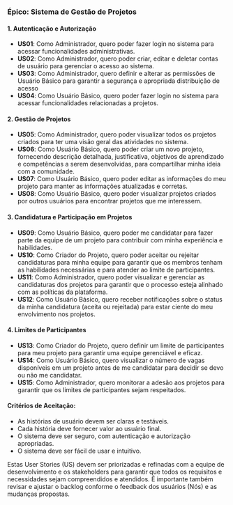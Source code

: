 ### Épico: Sistema de Gestão de Projetos

#### 1. Autenticação e Autorização
- **US01**: Como Administrador, quero poder fazer login no sistema para acessar funcionalidades administrativas.
- **US02**: Como Administrador, quero poder criar, editar e deletar contas de usuário para gerenciar o acesso ao sistema.
- **US03**: Como Administrador, quero definir e alterar as permissões de Usuário Básico para garantir a segurança e apropriada distribuição de acesso
- **US04**: Como Usuário Básico, quero poder fazer login no sistema para acessar funcionalidades relacionadas a projetos.

#### 2. Gestão de Projetos
- **US05**: Como Administrador, quero poder visualizar todos os projetos criados para ter uma visão geral das atividades no sistema.
- **US06**: Como Usuário Básico, quero poder criar um novo projeto, fornecendo descrição detalhada, justificativa, objetivos de aprendizado e competências a serem desenvolvidas, para compartilhar minha ideia com a comunidade.
- **US07**: Como Usuário Básico, quero poder editar as informações do meu projeto para manter as informações atualizadas e corretas.
- **US08**: Como Usuário Básico, quero poder visualizar projetos criados por outros usuários para encontrar projetos que me interessem.

#### 3. Candidatura e Participação em Projetos
- **US09**: Como Usuário Básico, quero poder me candidatar para fazer parte da equipe de um projeto para contribuir com minha experiência e habilidades.
- **US10**: Como Criador do Projeto, quero poder aceitar ou rejeitar candidaturas para minha equipe para garantir que os membros tenham as habilidades necessárias e para atender ao limite de participantes.
- **US11**: Como Administrador, quero poder visualizar e gerenciar as candidaturas dos projetos para garantir que o processo esteja alinhado com as políticas da plataforma.
- **US12**: Como Usuário Básico, quero receber notificações sobre o status da minha candidatura (aceita ou rejeitada) para estar ciente do meu envolvimento nos projetos.

#### 4. Limites de Participantes
- **US13**: Como Criador do Projeto, quero definir um limite de participantes para meu projeto para garantir uma equipe gerenciável e eficaz.
- **US14**: Como Usuário Básico, quero visualizar o número de vagas disponíveis em um projeto antes de me candidatar para decidir se devo ou não me candidatar.
- **US15**: Como Administrador, quero monitorar a adesão aos projetos para garantir que os limites de participantes sejam respeitados.

#### Critérios de Aceitação:
- As histórias de usuário devem ser claras e testáveis.
- Cada história deve fornecer valor ao usuário final.
- O sistema deve ser seguro, com autenticação e autorização apropriadas.
- O sistema deve ser fácil de usar e intuitivo.

Estas User Stories (US) devem ser priorizadas e refinadas com a equipe de desenvolvimento e os stakeholders para garantir que todos os requisitos e necessidades sejam compreendidos e atendidos. É importante também revisar e ajustar o backlog conforme o feedback dos usuários (Nós) e as mudanças propostas.
